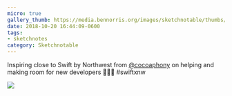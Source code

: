 ```yaml
---
micro: true
gallery_thumb: https://media.bennorris.org/images/sketchnotable/thumbs/swift-by-northwest-2018-sketchnotes-14.jpg
date: 2018-10-20 16:44:09-0600
tags:
- sketchnotes
category: Sketchnotable
---
```


Inspiring close to Swift by Northwest from [@cocoaphony](https://micro.blog/cocoaphony) on helping and making room for new developers 📱✍🏼 #swiftxnw

<img src="https://media.bennorris.org/images/sketchnotable/swift-by-northwest-2018/swift-by-northwest-2018-sketchnotes-14.jpg" />